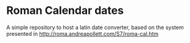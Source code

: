 # Roman Calendar dates
A simple repository to host a latin date converter, based on the system presented in http://roma.andreapollett.com/S7/roma-cal.htm
